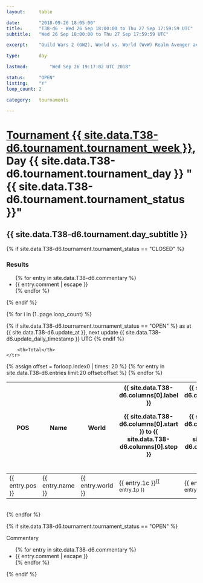 ```yaml
---
layout: 	table

date: 		"2018-09-26 18:05:00"
title: 		"T38-d6 - Wed 26 Sep 18:00:00 to Thu 27 Sep 17:59:59 UTC"
subtitle: 	"Wed 26 Sep 18:00:00 to Thu 27 Sep 17:59:59 UTC"

excerpt:    "Guild Wars 2 (GW2), World vs. World (WvW) Realm Avenger achivement Tournament. \"Every Kill Counts\""

type:       day

lastmod: 		"Wed Sep 26 19:17:02 UTC 2018"

status:     "OPEN"
listing:    "Y"
loop_count: 2

category: 	tournaments

---
```

<div class="table_header">
    <h1><a href="{{ site.data.T38-d6.tournament.week_url }}">Tournament {{ site.data.T38-d6.tournament.tournament_week }}</a>, Day {{ site.data.T38-d6.tournament.tournament_day }} "{{ site.data.T38-d6.tournament.tournament_status }}"</h1>
    <h2>{{ site.data.T38-d6.tournament.day_subtitle }}</h2> 
</div>

{% if site.data.T38-d6.tournament.tournament_status == "CLOSED" %} 
<div class="commentary">
  <h3>Results</h3>
  <ul>
    {% for entry in site.data.T38-d6.commentary %}
    <li class="commentary_list">{{ entry.comment | escape }}</li>
    {% endfor %}
  </ul>
</div>
{% endif %}


{% for i in (1..page.loop_count) %}

{% if site.data.T38-d6.tournament.tournament_status == "OPEN" %} 
<span class="table_nextupdate">as at {{ site.data.T38-d6.update_at }}, next update {{ site.data.T38-d6.update_daily_timestamp }} UTC</span> 
{% endif %}

<table class="day_table">
  <colgroup>
    <col style="width:18px">
    <col style="width:55px">
    <col style="width:55px">
    <col style="width:12px">
    <col style="width:12px">
    <col style="width:12px">
    <col style="width:12px">
    <col style="width:12px">
    <col style="width:12px">
    <col style="width:12px">
    <col style="width:12px">
    <col style="width:12px">
    <col style="width:12px">
    <col style="width:12px">
    <col style="width:12px">
    <col style="width:12px">
    <col style="width:12px">
    <col style="width:12px">
    <col style="width:12px">
    <col style="width:12px">
    <col style="width:12px">
    <col style="width:12px">
    <col style="width:12px">
    <col style="width:12px">
    <col style="width:12px">
    <col style="width:12px">
    <col style="width:12px">
    <col style="width:18px">
  </colgroup>  
  <thead>
    <tr>
        <th>POS</th>
        <th class="AlignLeft">Name</th>
        <th class="AlignLeft">World</th>

<th><div class="label">{{ site.data.T38-d6.columns[0].label }}<p class="onhover">{{ site.data.T38-d6.columns[0].start }} to {{ site.data.T38-d6.columns[0].stop }}</p></div>​</th>
<th><div class="label">{{ site.data.T38-d6.columns[1].label }}<p class="onhover">{{ site.data.T38-d6.columns[1].start }} to {{ site.data.T38-d6.columns[1].stop }}</p></div>​</th>
<th><div class="label">{{ site.data.T38-d6.columns[2].label }}<p class="onhover">{{ site.data.T38-d6.columns[2].start }} to {{ site.data.T38-d6.columns[2].stop }}</p></div>​</th>
<th><div class="label">{{ site.data.T38-d6.columns[3].label }}<p class="onhover">{{ site.data.T38-d6.columns[3].start }} to {{ site.data.T38-d6.columns[3].stop }}</p></div>​</th>
<th><div class="label">{{ site.data.T38-d6.columns[4].label }}<p class="onhover">{{ site.data.T38-d6.columns[4].start }} to {{ site.data.T38-d6.columns[4].stop }}</p></div>​</th>
<th><div class="label">{{ site.data.T38-d6.columns[5].label }}<p class="onhover">{{ site.data.T38-d6.columns[5].start }} to {{ site.data.T38-d6.columns[5].stop }}</p></div>​</th>
<th><div class="label">{{ site.data.T38-d6.columns[6].label }}<p class="onhover">{{ site.data.T38-d6.columns[6].start }} to {{ site.data.T38-d6.columns[6].stop }}</p></div>​</th>
<th><div class="label">{{ site.data.T38-d6.columns[7].label }}<p class="onhover">{{ site.data.T38-d6.columns[7].start }} to {{ site.data.T38-d6.columns[7].stop }}</p></div>​</th>
<th><div class="label">{{ site.data.T38-d6.columns[8].label }}<p class="onhover">{{ site.data.T38-d6.columns[8].start }} to {{ site.data.T38-d6.columns[8].stop }}</p></div>​</th>
<th><div class="label">{{ site.data.T38-d6.columns[9].label }}<p class="onhover">{{ site.data.T38-d6.columns[9].start }} to {{ site.data.T38-d6.columns[9].stop }}</p></div>​</th>
<th><div class="label">{{ site.data.T38-d6.columns[10].label }}<p class="onhover">{{ site.data.T38-d6.columns[10].start }} to {{ site.data.T38-d6.columns[10].stop }}</p></div>​</th>

<th><div class="label">{{ site.data.T38-d6.columns[11].label }}<p class="onhover">{{ site.data.T38-d6.columns[11].start }} to {{ site.data.T38-d6.columns[11].stop }}</p></div>​</th>
<th><div class="label">{{ site.data.T38-d6.columns[12].label }}<p class="onhover">{{ site.data.T38-d6.columns[12].start }} to {{ site.data.T38-d6.columns[12].stop }}</p></div>​</th>
<th><div class="label">{{ site.data.T38-d6.columns[13].label }}<p class="onhover">{{ site.data.T38-d6.columns[13].start }} to {{ site.data.T38-d6.columns[13].stop }}</p></div>​</th>
<th><div class="label">{{ site.data.T38-d6.columns[14].label }}<p class="onhover">{{ site.data.T38-d6.columns[14].start }} to {{ site.data.T38-d6.columns[14].stop }}</p></div>​</th>
<th><div class="label">{{ site.data.T38-d6.columns[15].label }}<p class="onhover">{{ site.data.T38-d6.columns[15].start }} to {{ site.data.T38-d6.columns[15].stop }}</p></div>​</th>
<th><div class="label">{{ site.data.T38-d6.columns[16].label }}<p class="onhover">{{ site.data.T38-d6.columns[16].start }} to {{ site.data.T38-d6.columns[16].stop }}</p></div>​</th>
<th><div class="label">{{ site.data.T38-d6.columns[17].label }}<p class="onhover">{{ site.data.T38-d6.columns[17].start }} to {{ site.data.T38-d6.columns[17].stop }}</p></div>​</th>
<th><div class="label">{{ site.data.T38-d6.columns[18].label }}<p class="onhover">{{ site.data.T38-d6.columns[18].start }} to {{ site.data.T38-d6.columns[18].stop }}</p></div>​</th>
<th><div class="label">{{ site.data.T38-d6.columns[19].label }}<p class="onhover">{{ site.data.T38-d6.columns[19].start }} to {{ site.data.T38-d6.columns[19].stop }}</p></div>​</th>
<th><div class="label">{{ site.data.T38-d6.columns[20].label }}<p class="onhover">{{ site.data.T38-d6.columns[20].start }} to {{ site.data.T38-d6.columns[20].stop }}</p></div>​</th>

<th><div class="label">{{ site.data.T38-d6.columns[21].label }}<p class="onhover">{{ site.data.T38-d6.columns[21].start }} to {{ site.data.T38-d6.columns[21].stop }}</p></div>​</th>
<th><div class="label">{{ site.data.T38-d6.columns[22].label }}<p class="onhover">{{ site.data.T38-d6.columns[22].start }} to {{ site.data.T38-d6.columns[22].stop }}</p></div>​</th>
<th><div class="label">{{ site.data.T38-d6.columns[23].label }}<p class="onhover">{{ site.data.T38-d6.columns[23].start }} to {{ site.data.T38-d6.columns[23].stop }}</p></div>​</th>

        <th>Total</th>
    </tr>
  </thead>
  {% assign offset = forloop.index0 | times: 20 %}
<tbody>
{% for entry in site.data.T38-d6.entries limit:20 offset:offset %}
  <tr>
    <td class="pl{{ entry.pos }}">{{ entry.pos }}</td>
    <td class="AlignLeft">{{ entry.name }}</td>
    <td class="AlignLeft">{{ entry.world }}</td>
    <td class="pl{{ entry.1p }}">{{ entry.1c }}<sup>{{ entry.1p }}</sup></td>
    <td class="pl{{ entry.2p }}">{{ entry.2c }}<sup>{{ entry.2p }}</sup></td>
    <td class="pl{{ entry.3p }}">{{ entry.3c }}<sup>{{ entry.3p }}</sup></td>
    <td class="pl{{ entry.4p }}">{{ entry.4c }}<sup>{{ entry.4p }}</sup></td>
    <td class="pl{{ entry.5p }}">{{ entry.5c }}<sup>{{ entry.5p }}</sup></td>
    <td class="pl{{ entry.6p }}">{{ entry.6c }}<sup>{{ entry.6p }}</sup></td>
    <td class="pl{{ entry.7p }}">{{ entry.7c }}<sup>{{ entry.7p }}</sup></td>
    <td class="pl{{ entry.8p }}">{{ entry.8c }}<sup>{{ entry.8p }}</sup></td>
    <td class="pl{{ entry.9p }}">{{ entry.9c }}<sup>{{ entry.9p }}</sup></td>
    <td class="pl{{ entry.10p }}">{{ entry.10c }}<sup>{{ entry.10p }}</sup></td>
    <td class="pl{{ entry.11p }}">{{ entry.11c }}<sup>{{ entry.11p }}</sup></td>
    <td class="pl{{ entry.12p }}">{{ entry.12c }}<sup>{{ entry.12p }}</sup></td>
    <td class="pl{{ entry.13p }}">{{ entry.13c }}<sup>{{ entry.13p }}</sup></td>
    <td class="pl{{ entry.14p }}">{{ entry.14c }}<sup>{{ entry.14p }}</sup></td>
    <td class="pl{{ entry.15p }}">{{ entry.15c }}<sup>{{ entry.15p }}</sup></td>
    <td class="pl{{ entry.16p }}">{{ entry.16c }}<sup>{{ entry.16p }}</sup></td>
    <td class="pl{{ entry.17p }}">{{ entry.17c }}<sup>{{ entry.17p }}</sup></td>
    <td class="pl{{ entry.18p }}">{{ entry.18c }}<sup>{{ entry.18p }}</sup></td>
    <td class="pl{{ entry.19p }}">{{ entry.19c }}<sup>{{ entry.19p }}</sup></td>
    <td class="pl{{ entry.20p }}">{{ entry.20c }}<sup>{{ entry.20p }}</sup></td>
    <td class="pl{{ entry.21p }}">{{ entry.21c }}<sup>{{ entry.21p }}</sup></td>
    <td class="pl{{ entry.22p }}">{{ entry.22c }}<sup>{{ entry.22p }}</sup></td>
    <td class="pl{{ entry.23p }}">{{ entry.23c }}<sup>{{ entry.23p }}</sup></td>
    <td class="pl{{ entry.24p }}">{{ entry.24c }}<sup>{{ entry.24p }}</sup></td>
    <td>{{ entry.total }}</td>
  </tr>
{% endfor %}  
</tbody>
</table>
<div class="leaderboard"></div>
<br />
{% endfor %}

{% if site.data.T38-d6.tournament.tournament_status == "OPEN" %} 
<div class="commentary">
  <span class="commentary_title">Commentary</span>
  <ul>
    {% for entry in site.data.T38-d6.commentary %}
    <li class="commentary_list">{{ entry.comment | escape }}</li>
    {% endfor %}
  </ul>
</div>
{% endif %}



